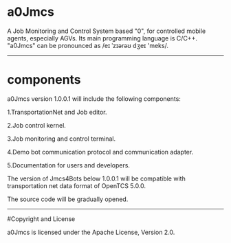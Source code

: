 # a0Jmcs
A Job Monitoring and Control System based "0", for controlled mobile agents, especially AGVs.
Its main programming language is C/C++.
"a0Jmcs" can be pronounced as /eɪ ˈzɪərəʊ dʒeɪ 'meks/.

----------------------------------------------------------------
# components
a0Jmcs version 1.0.0.1 will include the following components:

1.TransportationNet and Job editor.

2.Job control kernel.

3.Job monitoring and control terminal.

4.Demo bot communication protocol and communication adapter.

5.Documentation for users and developers.

The version of Jmcs4Bots below 1.0.0.1 will be compatible with transportation net data format of OpenTCS 5.0.0.

The source code will be gradually opened.

----------------------------------------------------------------
#Copyright and License

a0Jmcs is licensed under the Apache License, Version 2.0.
